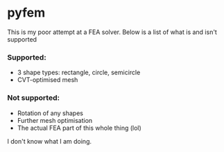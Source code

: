# pyfem 

This is my poor attempt at a FEA solver. Below is a list of what is and isn't supported

### Supported:
* 3 shape types: rectangle, circle, semicircle
* CVT-optimised mesh

### Not supported:
* Rotation of any shapes
* Further mesh optimisation
* The actual FEA part of this whole thing (lol)

I don't know what I am doing.
